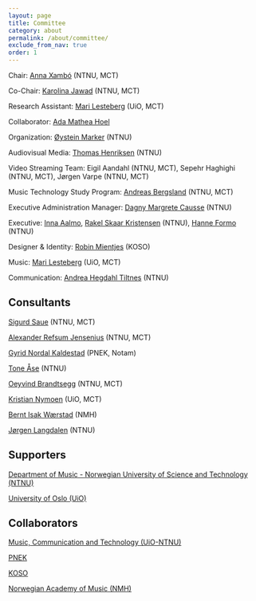 ```yaml
---
layout: page
title: Committee
category: about
permalink: /about/committee/
exclude_from_nav: true
order: 1
---
```


Chair: [Anna Xambó](https://www.ntnu.edu/employees/anna.xambo.sedo) (NTNU, MCT)

Co-Chair: [Karolina Jawad](https://cv2c.noblogs.org/) (NTNU, MCT)

Research Assistant: [Mari Lesteberg](https://www.youtube.com/user/maisplante/about) (UiO, MCT)

Collaborator: [Ada Mathea Hoel](NTNU)

Organization: [Øystein Marker](https://www.ntnu.no/ansatte/oystein.marker) (NTNU)

Audiovisual Media: [Thomas Henriksen](https://www.ntnu.no/ansatte/thomas.henriksen) (NTNU)

Video Streaming Team: Eigil Aandahl (NTNU, MCT), Sepehr Haghighi (NTNU, MCT), Jørgen Varpe (NTNU, MCT)

Music Technology Study Program: [Andreas Bergsland](https://www.ntnu.no/ansatte/andreas.bergsland) (NTNU, MCT)

Executive Administration Manager: [Dagny Margrete Causse](https://www.ntnu.no/ansatte/dagny.causse) (NTNU)

Executive: [Inna Aalmo](NTNU), [Rakel Skaar Kristensen](https://www.ntnu.no/ansatte/rakel.s.kristensen) (NTNU), [Hanne Formo](https://www.ntnu.no/ansatte/hanne.formo) (NTNU)

Designer & Identity: [Robin Mientjes](http://rbmntjs.nl/) (KOSO)

Music: [Mari Lesteberg](https://www.youtube.com/user/maisplante/about) (UiO, MCT)

Communication: [Andrea Hegdahl Tiltnes](https://www.ntnu.no/ansatte/andrea.tiltnes) (NTNU)

## Consultants

[Sigurd Saue](https://www.ntnu.edu/employees/sigurd.saue) (NTNU, MCT)

[Alexander Refsum Jensenius](https://www.hf.uio.no/ritmo/english/people/management/alexanje/index.html) (NTNU, MCT)

[Gyrid Nordal Kaldestad](https://www.linkedin.com/in/gyrid-nordal-kaldestad-7a26b329/?originalSubdomain=no) (PNEK, Notam)

[Tone Åse](https://www.ntnu.edu/employees/tone.ase) (NTNU)

[Oeyvind Brandtsegg](https://www.ntnu.edu/employees/tone.ase) (NTNU, MCT)

[Kristian Nymoen](https://www.hf.uio.no/ritmo/personer/fast/krisny/) (UiO, MCT)

[Bernt Isak Wærstad](https://www.linkedin.com/in/berntisak/?originalSubdomain=no) (NMH)

[Jørgen Langdalen](https://www.ntnu.no/ansatte/jorgen.langdalen) (NTNU)

## Supporters

[Department of Music - Norwegian University of Science and Technology (NTNU)](https://www.ntnu.edu/music)

[University of Oslo (UiO)](https://www.uio.no/english/)

## Collaborators

[Music, Communication and Technology (UiO-NTNU)](https://www.uio.no/english/studies/programmes/mct-master/)

[PNEK](http://www.pnek.org/)

[KOSO](https://www.koso.no/)

[Norwegian Academy of Music (NMH)](https://nmh.no/)
